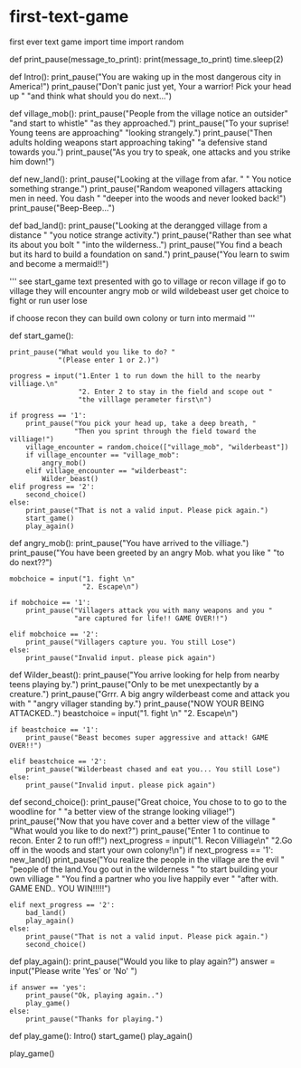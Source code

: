 # first-text-game
first ever text game 
import time
import random


def print_pause(message_to_print):
    print(message_to_print)
    time.sleep(2)


def Intro():
    print_pause("You are waking up in the most dangerous city in America!")
    print_pause("Don't panic just yet, Your a warrior! Pick your head up "
                "and think what should you do next...")


def village_mob():
    print_pause("People from the village notice an outsider"
                "and start to whistle"
                "as they approached.")
    print_pause("To your suprise! Young teens are approaching"
                "looking strangely.")
    print_pause("Then adults holding weapons start approaching taking"
                "a defensive stand towards you.")
    print_pause("As you try to speak, one attacks and you strike him down!")


def new_land():
    print_pause("Looking at the village from afar. "
                " You notice something strange.")
    print_pause("Random weaponed villagers attacking men in need. You dash "
                "deeper into the woods and never looked back!")
    print_pause("Beep-Beep...")


def bad_land():
    print_pause("Looking at the derangged village from a distance "
                "you notice strange activity.")
    print_pause("Rather than see what its about you bolt "
                "into the wilderness..")
    print_pause("You find a beach but its hard to build a foundation on sand.")
    print_pause("You learn to swim and become a mermaid!!")


'''
see start_game text
presented with go to village or recon village
if go to village they will encounter angry mob or wild wildebeast
    user get choice to fight or run
    user lose

if choose recon they can build own colony or turn into mermaid
'''


def start_game():

    print_pause("What would you like to do? "
                "(Please enter 1 or 2.)")

    progress = input("1.Enter 1 to run down the hill to the nearby villiage.\n"
                     "2. Enter 2 to stay in the field and scope out "
                     "the villlage perameter first\n")

    if progress == '1':
        print_pause("You pick your head up, take a deep breath, "
                    "Then you sprint through the field toward the villiage!")
        village_encounter = random.choice(["village_mob", "wilderbeast"])
        if village_encounter == "village_mob":
            angry_mob()
        elif village_encounter == "wilderbeast":
            Wilder_beast()
    elif progress == '2':
        second_choice()
    else:
        print_pause("That is not a valid input. Please pick again.")
        start_game()
        play_again()


def angry_mob():
    print_pause("You have arrived to the villiage.")
    print_pause("You have been greeted by an angry Mob. what you like "
                "to do next??")

    mobchoice = input("1. fight \n"
                      "2. Escape\n")

    if mobchoice == '1':
        print_pause("Villagers attack you with many weapons and you "
                    "are captured for life!! GAME OVER!!")

    elif mobchoice == '2':
        print_pause("Villagers capture you. You still Lose")
    else:
        print_pause("Invalid input. please pick again")


def Wilder_beast():
    print_pause("You arrive looking for help from nearby teens playing by.")
    print_pause("Only to be met unexpectantly by a creature.")
    print_pause("Grrr. A big angry wilderbeast come and attack you with "
                "angry villager standing by.")
    print_pause("NOW YOUR BEING ATTACKED..")
    beastchoice = input("1. fight \n"
                        "2. Escape\n")

    if beastchoice == '1':
        print_pause("Beast becomes super aggressive and attack! GAME OVER!!")

    elif beastchoice == '2':
        print_pause("Wilderbeast chased and eat you... You still Lose")
    else:
        print_pause("Invalid input. please pick again")


def second_choice():
    print_pause("Great choice, You chose to to go to the woodline for "
                "a better view of the strange looking viliage!")
    print_pause("Now that you have cover and a better view of the village "
                "What would you like to do next?")
    print_pause("Enter 1 to continue to recon. Enter 2 to run off!")
    next_progress = input("1. Recon Villiage\n"
                          "2.Go off in the woods and start your own colony!\n")
    if next_progress == '1':
        new_land()
        print_pause("You realize the people in the village are the evil "
                    "people of the land.You go out in the wilderness "
                    "to start building your own villiage "
                    "You find a partner who you live happily ever "
                    "after with. GAME END.. YOU WIN!!!!!")

    elif next_progress == '2':
        bad_land()
        play_again()
    else:
        print_pause("That is not a valid input. Please pick again.")
        second_choice()


def play_again():
    print_pause("Would you like to play again?")
    answer = input("Please write 'Yes' or 'No' ")

    if answer == 'yes':
        print_pause("Ok, playing again..")
        play_game()
    else:
        print_pause("Thanks for playing.")


def play_game():
    Intro()
    start_game()
    play_again()


play_game()
